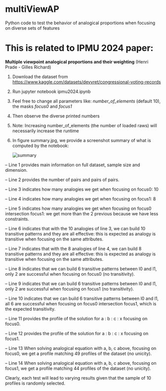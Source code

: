# multiViewAP
Python code to test the behavior of analogical proportions when focusing on diverse sets of features

# This is related to IPMU 2024 paper: 
**Multiple viewpoint analogical proportions and their weighting** (Henri Prade - Gilles Richard)

1. Download the dataset from https://www.kaggle.com/datasets/devvret/congressional-voting-records
2. Run jupyter notebook ipmu2024.ipynb
3. Feel free to change all parameters like: *number_of_elements* (default 10), the masks *focus0* and *focus1*
4. Then observe the diverse printed numbers
5. Note: Increasing number_of_elements (the number of loaded raws) will necessarily increase the runtime
6. In figure summary.jpg, we provide a screenshot summary of what is computed by the notebook:

   ![summary](https://github.com/gillesirit/multiViewAP/assets/61297905/09ab5dfa-cb1a-4d4b-9059-962b4183b7e1)

   
 – Line 1 provides main information on full dataset, sample size and dimension.
 
 – Line 2 provides the number of pairs and pairs of pairs.
 
 – Line 3 indicates how many analogies we get when focusing on focus0: 10
 
 – Line 4 indicates how many analogies we get when focusing on focus1: 8
 
 – Line 5 indicates how many analogies we get when focusing on focus0 intersection
focus1: we get more than the 2 previous because we have less constraints.

 – Line 6 indicates that with the 10 analogies of line 3, we can build 10 transitive
patterns and they are all effective: this is expected as analogy is transitive when
focusing on the same attributes.

 – Line 7 indicates that with the 8 analogies of line 4, we can build 8 transitive patterns
and they are all effective: this is expected as analogy is transitive when focusing on
the same attributes.

 – Line 8 indicates that we can build 6 transitive patterns between l0 and l1, only 2 are
successful when focusing on focus0 (no transitivity).

 – Line 9 indicates that we can build 6 transitive patterns between l0 and l1, only 2 are
successful when focusing on focus1 (no transitivity).

 – Line 10 indicates that we can build 6 transitive patterns between l0 and l1, all 6
are successful when focusing on focus0 intersection focus1, which is the expected
transitivity.

 – Line 11 provides the profile of the solution for a : b : c : x focusing on focus0.
 
 – Line 12 provides the profile of the solution for a : b : c : x focusing on focus1.
 
 – Line 13 When solving analogical equation with a, b, c above, focusing on focus0,
we get a profile matching 49 profiles of the dataset (no unicity).

 – Line 14 When solving analogical equation with a, b, c above, focusing on focus1,
we get a profile matching 44 profiles of the dataset (no unicity).

Clearly, each test will lead to varying results given that the sample of 10 profiles is
randomly selected.
